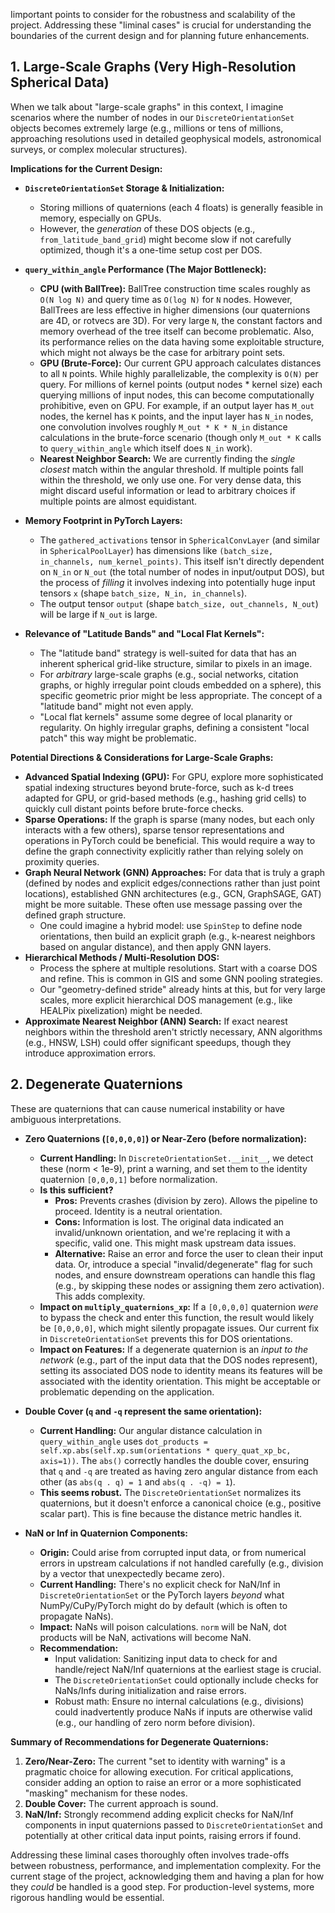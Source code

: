 Iimportant points to consider for the robustness and scalability of the project. Addressing these "liminal cases" is crucial for understanding the boundaries of the current design and for planning future enhancements.

## 1. Large-Scale Graphs (Very High-Resolution Spherical Data)

When we talk about "large-scale graphs" in this context, I imagine scenarios where the number of nodes in our `DiscreteOrientationSet` objects becomes extremely large (e.g., millions or tens of millions, approaching resolutions used in detailed geophysical models, astronomical surveys, or complex molecular structures).

**Implications for the Current Design:**

*   **`DiscreteOrientationSet` Storage & Initialization:**
    *   Storing millions of quaternions (each 4 floats) is generally feasible in memory, especially on GPUs.
    *   However, the *generation* of these DOS objects (e.g., `from_latitude_band_grid`) might become slow if not carefully optimized, though it's a one-time setup cost per DOS.

*   **`query_within_angle` Performance (The Major Bottleneck):**
    *   **CPU (with BallTree):** BallTree construction time scales roughly as `O(N log N)` and query time as `O(log N)` for `N` nodes. However, BallTrees are less effective in higher dimensions (our quaternions are 4D, or rotvecs are 3D). For very large `N`, the constant factors and memory overhead of the tree itself can become problematic. Also, its performance relies on the data having some exploitable structure, which might not always be the case for arbitrary point sets.
    *   **GPU (Brute-Force):** Our current GPU approach calculates distances to all `N` points. While highly parallelizable, the complexity is `O(N)` per query. For millions of kernel points (output nodes * kernel size) each querying millions of input nodes, this can become computationally prohibitive, even on GPU. For example, if an output layer has `M_out` nodes, the kernel has `K` points, and the input layer has `N_in` nodes, one convolution involves roughly `M_out * K * N_in` distance calculations in the brute-force scenario (though only `M_out * K` calls to `query_within_angle` which itself does `N_in` work).
    *   **Nearest Neighbor Search:** We are currently finding the *single closest* match within the angular threshold. If multiple points fall within the threshold, we only use one. For very dense data, this might discard useful information or lead to arbitrary choices if multiple points are almost equidistant.

*   **Memory Footprint in PyTorch Layers:**
    *   The `gathered_activations` tensor in `SphericalConvLayer` (and similar in `SphericalPoolLayer`) has dimensions like `(batch_size, in_channels, num_kernel_points)`. This itself isn't directly dependent on `N_in` or `N_out` (the total number of nodes in input/output DOS), but the process of *filling* it involves indexing into potentially huge input tensors `x` (shape `batch_size, N_in, in_channels`).
    *   The output tensor `output` (shape `batch_size, out_channels, N_out`) will be large if `N_out` is large.

*   **Relevance of "Latitude Bands" and "Local Flat Kernels":**
    *   The "latitude band" strategy is well-suited for data that has an inherent spherical grid-like structure, similar to pixels in an image.
    *   For *arbitrary* large-scale graphs (e.g., social networks, citation graphs, or highly irregular point clouds embedded on a sphere), this specific geometric prior might be less appropriate. The concept of a "latitude band" might not even apply.
    *   "Local flat kernels" assume some degree of local planarity or regularity. On highly irregular graphs, defining a consistent "local patch" this way might be problematic.

**Potential Directions & Considerations for Large-Scale Graphs:**

*   **Advanced Spatial Indexing (GPU):** For GPU, explore more sophisticated spatial indexing structures beyond brute-force, such as k-d trees adapted for GPU, or grid-based methods (e.g., hashing grid cells) to quickly cull distant points before brute-force checks.
*   **Sparse Operations:** If the graph is sparse (many nodes, but each only interacts with a few others), sparse tensor representations and operations in PyTorch could be beneficial. This would require a way to define the graph connectivity explicitly rather than relying solely on proximity queries.
*   **Graph Neural Network (GNN) Approaches:** For data that is truly a graph (defined by nodes and explicit edges/connections rather than just point locations), established GNN architectures (e.g., GCN, GraphSAGE, GAT) might be more suitable. These often use message passing over the defined graph structure.
    *   One could imagine a hybrid model: use `SpinStep` to define node orientations, then build an explicit graph (e.g., k-nearest neighbors based on angular distance), and then apply GNN layers.
*   **Hierarchical Methods / Multi-Resolution DOS:**
    *   Process the sphere at multiple resolutions. Start with a coarse DOS and refine. This is common in GIS and some GNN pooling strategies.
    *   Our "geometry-defined stride" already hints at this, but for very large scales, more explicit hierarchical DOS management (e.g., like HEALPix pixelization) might be needed.
*   **Approximate Nearest Neighbor (ANN) Search:** If exact nearest neighbors within the threshold aren't strictly necessary, ANN algorithms (e.g., HNSW, LSH) could offer significant speedups, though they introduce approximation errors.

## 2. Degenerate Quaternions

These are quaternions that can cause numerical instability or have ambiguous interpretations.

*   **Zero Quaternions (`[0,0,0,0]`) or Near-Zero (before normalization):**
    *   **Current Handling:** In `DiscreteOrientationSet.__init__`, we detect these (norm < 1e-9), print a warning, and set them to the identity quaternion `[0,0,0,1]` before normalization.
    *   **Is this sufficient?**
        *   **Pros:** Prevents crashes (division by zero). Allows the pipeline to proceed. Identity is a neutral orientation.
        *   **Cons:** Information is lost. The original data indicated an invalid/unknown orientation, and we're replacing it with a specific, valid one. This might mask upstream data issues.
        *   **Alternative:** Raise an error and force the user to clean their input data. Or, introduce a special "invalid/degenerate" flag for such nodes, and ensure downstream operations can handle this flag (e.g., by skipping these nodes or assigning them zero activation). This adds complexity.
    *   **Impact on `multiply_quaternions_xp`:** If a `[0,0,0,0]` quaternion *were* to bypass the check and enter this function, the result would likely be `[0,0,0,0]`, which might silently propagate issues. Our current fix in `DiscreteOrientationSet` prevents this for DOS orientations.
    *   **Impact on Features:** If a degenerate quaternion is an *input to the network* (e.g., part of the input data that the DOS nodes represent), setting its associated DOS node to identity means its features will be associated with the identity orientation. This might be acceptable or problematic depending on the application.

*   **Double Cover (`q` and `-q` represent the same orientation):**
    *   **Current Handling:** Our angular distance calculation in `query_within_angle` uses `dot_products = self.xp.abs(self.xp.sum(orientations * query_quat_xp_bc, axis=1))`. The `abs()` correctly handles the double cover, ensuring that `q` and `-q` are treated as having zero angular distance from each other (as `abs(q . q) = 1` and `abs(q . -q) = 1`).
    *   **This seems robust.** The `DiscreteOrientationSet` normalizes its quaternions, but it doesn't enforce a canonical choice (e.g., positive scalar part). This is fine because the distance metric handles it.

*   **NaN or Inf in Quaternion Components:**
    *   **Origin:** Could arise from corrupted input data, or from numerical errors in upstream calculations if not handled carefully (e.g., division by a vector that unexpectedly became zero).
    *   **Current Handling:** There's no explicit check for NaN/Inf in `DiscreteOrientationSet` or the PyTorch layers *beyond* what NumPy/CuPy/PyTorch might do by default (which is often to propagate NaNs).
    *   **Impact:** NaNs will poison calculations. `norm` will be NaN, dot products will be NaN, activations will become NaN.
    *   **Recommendation:**
        *   Input validation: Sanitizing input data to check for and handle/reject NaN/Inf quaternions at the earliest stage is crucial.
        *   The `DiscreteOrientationSet` could optionally include checks for NaNs/Infs during initialization and raise errors.
        *   Robust math: Ensure no internal calculations (e.g., divisions) could inadvertently produce NaNs if inputs are otherwise valid (e.g., our handling of zero norm before division).

**Summary of Recommendations for Degenerate Quaternions:**

1.  **Zero/Near-Zero:** The current "set to identity with warning" is a pragmatic choice for allowing execution. For critical applications, consider adding an option to raise an error or a more sophisticated "masking" mechanism for these nodes.
2.  **Double Cover:** The current approach is sound.
3.  **NaN/Inf:** Strongly recommend adding explicit checks for NaN/Inf components in input quaternions passed to `DiscreteOrientationSet` and potentially at other critical data input points, raising errors if found.

Addressing these liminal cases thoroughly often involves trade-offs between robustness, performance, and implementation complexity. For the current stage of the project, acknowledging them and having a plan for how they *could* be handled is a good step. For production-level systems, more rigorous handling would be essential.
